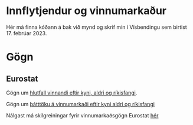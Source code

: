 # Innflytjendur og vinnumarkaður

Hér má finna kóðann á bak við mynd og skrif mín í Vísbendingu sem birtist 17. febrúar 2023.

# Gögn

## Eurostat

Gögn um [hlutfall vinnandi eftir kyni, aldri og ríkisfangi](https://ec.europa.eu/eurostat/databrowser/view/LFSQ_ERGAN/default/table?lang=en&category=mi.mii.mii_emp_q.mii_lfsq_emp).


Gögn um [þátttöku á vinnumarkaði eftir kyni aldri og ríkisfangi](https://ec.europa.eu/eurostat/databrowser/view/LFSQ_ARGAN/default/table?lang=en&category=mi.mii.mii_emp_q.mii_lfsq_act)

Nálgast má skilgreiningar fyrir vinnumarkaðsgögn Eurostat [hér](https://ec.europa.eu/eurostat/statistics-explained/index.php?title=EU_Labour_Force_Survey_-_new_methodology_from_2021_onwards#Labour_force_status)
